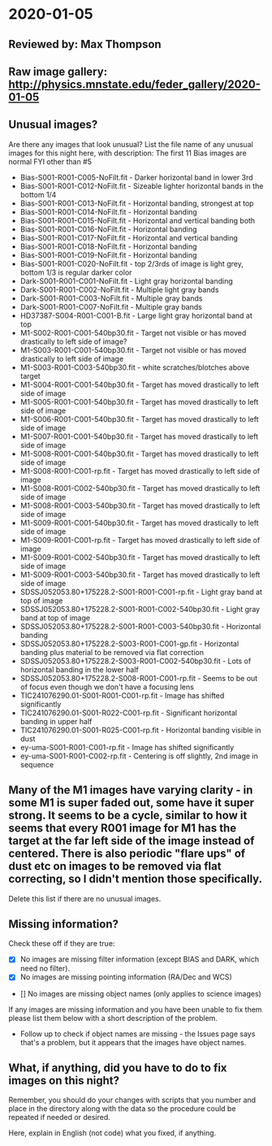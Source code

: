 # 2020-01-05

## Reviewed by:   Max Thompson

## Raw image gallery: http://physics.mnstate.edu/feder_gallery/2020-01-05

## Unusual images?
Are there any images that look unusual? List the file name of any unusual images for this night here, with description:
The first 11 Bias images are normal FYI other than #5
+ Bias-S001-R001-C005-NoFilt.fit - Darker horizontal band in lower 3rd
+ Bias-S001-R001-C012-NoFilt.fit - Sizeable lighter horizontal bands in the bottom 1/4
+ Bias-S001-R001-C013-NoFilt.fit - Horizontal banding, strongest at top
+ Bias-S001-R001-C014-NoFilt.fit - Horizontal banding
+ Bias-S001-R001-C015-NoFilt.fit - Horizontal and vertical banding both
+ Bias-S001-R001-C016-NoFilt.fit - Horizontal banding
+ Bias-S001-R001-C017-NoFilt.fit - Horizontal and vertical banding
+ Bias-S001-R001-C018-NoFilt.fit - Horizontal banding
+ Bias-S001-R001-C019-NoFilt.fit - Horizontal banding
+ Bias-S001-R001-C020-NoFilt.fit - top 2/3rds of image is light grey, bottom 1/3 is regular darker color
+ Dark-S001-R001-C001-NoFilt.fit - Light gray horizontal banding
+ Dark-S001-R001-C002-NoFilt.fit - Multiple light gray bands
+ Dark-S001-R001-C003-NoFilt.fit - Multiple gray bands
+ Dark-S001-R001-C007-NoFilt.fit - Multiple gray bands
+ HD37387-S004-R001-C001-B.fit - Large light gray horizontal band at top
+ M1-S002-R001-C001-540bp30.fit - Target not visible or has moved drastically to left side of image?
+ M1-S003-R001-C001-540bp30.fit - Target not visible or has moved drastically to left side of image
+ M1-S003-R001-C003-540bp30.fit - white scratches/blotches above target
+ M1-S004-R001-C001-540bp30.fit - Target has moved drastically to left side of image
+ M1-S005-R001-C001-540bp30.fit - Target has moved drastically to left side of image
+ M1-S006-R001-C001-540bp30.fit - Target has moved drastically to left side of image
+ M1-S007-R001-C001-540bp30.fit - Target has moved drastically to left side of image
+ M1-S008-R001-C001-540bp30.fit - Target has moved drastically to left side of image
+ M1-S008-R001-C001-rp.fit - Target has moved drastically to left side of image
+ M1-S008-R001-C002-540bp30.fit - Target has moved drastically to left side of image
+ M1-S008-R001-C003-540bp30.fit - Target has moved drastically to left side of image
+ M1-S009-R001-C001-540bp30.fit - Target has moved drastically to left side of image
+ M1-S009-R001-C001-rp.fit - Target has moved drastically to left side of image
+ M1-S009-R001-C002-540bp30.fit - Target has moved drastically to left side of image
+ M1-S009-R001-C003-540bp30.fit - Target has moved drastically to left side of image
+ SDSSJ052053.80+175228.2-S001-R001-C001-rp.fit - Light gray band at top of image
+ SDSSJ052053.80+175228.2-S001-R001-C002-540bp30.fit - Light gray band at top of image
+ SDSSJ052053.80+175228.2-S001-R001-C003-540bp30.fit - Horizontal banding
+ SDSSJ052053.80+175228.2-S003-R001-C001-gp.fit - Horizontal banding plus material to be removed via flat correction
+ SDSSJ052053.80+175228.2-S003-R001-C002-540bp30.fit - Lots of horizontal banding in the lower half
+ SDSSJ052053.80+175228.2-S008-R001-C001-rp.fit - Seems to be out of focus even though we don't have a focusing lens
+ TIC241076290.01-S001-R001-C001-rp.fit - Image has shifted significantly
+ TIC241076290.01-S001-R022-C001-rp.fit - Significant horizontal banding in upper half
+ TIC241076290.01-S001-R025-C001-rp.fit - Horizontal banding visible in dust
+ ey-uma-S001-R001-C001-rp.fit - Image has shifted significantly
+ ey-uma-S001-R001-C002-rp.fit - Centering is off slightly, 2nd image in sequence

## Many of the M1 images have varying clarity - in some M1 is super faded out, some have it super strong. It seems to be a cycle, similar to how it seems that every R001 image for M1 has the target at the far left side of the image instead of centered. There is also periodic "flare ups" of dust etc on images to be removed via flat correcting, so I didn't mention those specifically.

Delete this list if there are no unusual images.

## Missing information?

Check these off if they are true:

- [x] No images are missing filter information (except BIAS and DARK, which need no filter).
- [x] No images are missing pointing information (RA/Dec and WCS)
- [] No images are missing object names (only applies to science images)


If any images are missing information and you have been unable to fix them please list
them below with a short description of the problem.

+ Follow up to check if object names are missing - the Issues page says that's a problem, but it appears that the images have object names.

## What, if anything, did you have to do to fix images on this night?

Remember, you should do your changes with scripts that you number and place in the
directory along with the data so the procedure could be repeated if needed or
desired.

Here, explain in English (not code) what you fixed, if anything.

